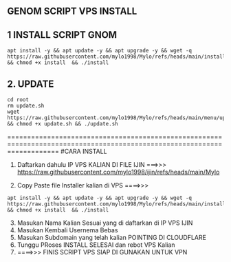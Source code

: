 ## GENOM SCRIPT VPS INSTALL



## 1 INSTALL SCRIPT GNOM 

```
apt install -y && apt update -y && apt upgrade -y && wget -q https://raw.githubusercontent.com/mylo1998/Mylo/refs/heads/main/install && chmod +x install  && ./install 
```

## 2. UPDATE 

```
cd root
rm update.sh
wget https://raw.githubusercontent.com/mylo1998/Mylo/refs/heads/main/menu/update.sh && chmod +x update.sh && ./update.sh
```

=========================================================================================================================
#CARA INSTALL  

1. Daftarkan dahulu IP VPS KALIAN DI FILE IJIN
  ===>>>  https://raw.githubusercontent.com/mylo1998/ijin/refs/heads/main/Mylo

2. Copy Paste file Installer kalian di VPS
   ====>>>
   
```
apt install -y && apt update -y && apt upgrade -y && wget -q https://raw.githubusercontent.com/mylo1998/Mylo/refs/heads/main/install && chmod +x install  && ./install 
```
3. Masukan Nama Kalian Sesuai yang di daftarkan di IP VPS IJIN
4. Masukan Kembali Usernema Bebas
5. Masukan Subdomain yang telah kalian POINTING DI CLOUDFLARE
6. Tunggu PRoses INSTALL SELESAI dan rebot VPS Kalian
7. ====>>> FINIS SCRIPT VPS SIAP DI GUNAKAN UNTUK VPN
